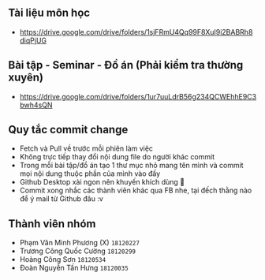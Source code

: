 ## Tài liệu môn học
- https://drive.google.com/drive/folders/1sjFRmU4Qq99F8XuI9i2BABRh8diqPjUG
## Bài tập - Seminar - Đồ án (Phải kiểm tra thường xuyên)
- https://drive.google.com/drive/folders/1ur7uuLdrB56g234QCWEhhE9C3bwh4sQN

## Quy tắc commit change
- Fetch và Pull về trước mỗi phiên làm việc
- Không trực tiếp thay đổi nội dung file do người khác commit
- Trong mỗi bài tập/đồ án tạo 1 thư mục nhỏ mang tên mình và commit mọi nội dung thuộc phần của mình vào đấy
- Github Desktop xài ngon nên khuyến khích dùng 🐧
- Commit xong nhắc các thành viên khác qua FB nhe, tại đếch thằng nào để ý mail từ Github đâu :v

## Thành viên nhóm
- Phạm Văn Minh Phương (X)    `18120227`
- Trương Công Quốc Cường      `18120299`
- Hoàng Công Sơn              `18120534`
- Đoàn Nguyễn Tấn Hưng        `18120035`

